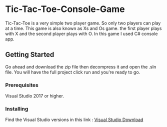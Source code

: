 # Tic-Tac-Toe-Console-Game

Tic-Tac-Toe is a very simple two player game. So only two players can play at a time. This game is also known as Xs and Os game. the first player plays with X and the second player plays with O. In this game I used C# console app.

## Getting Started

Go ahead and download the zip file then decompress it and open the .sln file. You will have the full project click run and you're ready to go.


### Prerequisites

Visual Studio 2017 or higher. 


### Installing

Find the Visual Studio versions in this link : 
<a href="https://visualstudio.microsoft.com/downloads/">Visual Studio Download</a>


